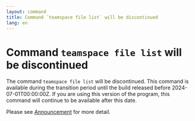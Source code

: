 ```yaml
---
layout: command
title: Command `teamspace file list` will be discontinued
lang: en
---
```


# Command `teamspace file list` will be discontinued

The command `teamspace file list` will be discontinued.
This command is available during the transition period until the build released before 2024-07-01T00:00:00Z. If you are using this version of the program, this command will continue to be available after this date.

Please see [Announcement](https://github.com/watermint/toolbox/discussions/796) for more detail.


